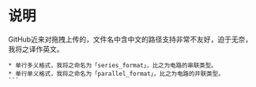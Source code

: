 # 说明
GitHub近来对拖拽上传的，文件名中含中文的路径支持非常不友好，迫于无奈，我将之译作英文。
```  
* 单行多义格式，我将之命名为「series_format」，比之为电路的串联类型。
* 单行单义格式，我将之命名为「parallel_format」，比之为电路的并联类型。
```  

